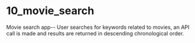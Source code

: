 # 10_movie_search
Movie search app-- User searches for keywords related to movies, an API call is made and results are returned in descending chronological
order.
